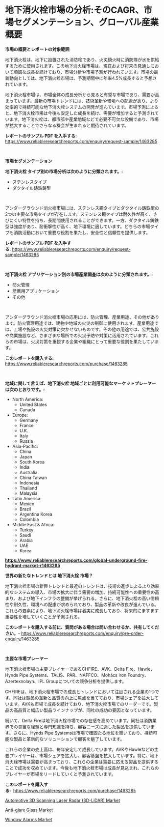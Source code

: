 <p><h1>地下消火栓市場の分析:そのCAGR、市場セグメンテーション、グローバル産業概要</h1></p><p><strong>市場の概要とレポートの対象範囲</strong></p>
<p><p>地下消火栓は、地下に設置された消防栓であり、火災鎮火時に消防隊が水を供給するために使用されます。この地下消火栓市場は、現在および将来の見通しにおいて順調な成長を続けており、市場分析や市場予測が行われています。市場の最新動向としては、地下消火栓市場は、予測期間中に年率4.5%成長すると予想されています。</p><p>地下消火栓市場は、市場全体の成長分析から見ると有望な市場であり、需要が高まっています。最新の市場トレンドには、技術革新や環境への配慮があり、より効率的で持続可能な地下消火栓システムの開発が進んでいます。市場予測によると、地下消火栓市場は今後も安定した成長を続け、需要が増加すると予測されています。地下消火栓は、都市部や産業地域などで必要不可欠な設備であり、市場が拡大することでさらなる機会が生まれると期待されています。</p></p>
<p><strong>レポートのサンプル PDF を入手する:</strong> <a href="https://www.reliableresearchreports.com/enquiry/request-sample/1463285">https://www.reliableresearchreports.com/enquiry/request-sample/1463285</a></p>
<p>&nbsp;</p>
<p><strong>市場セグメンテーション</strong></p>
<p><strong>地下消火栓 タイプ別の市場分析は次のように分類されます。:</strong></p>
<p><ul><li>ステンレスタイプ</li><li>ダクタイル鋳鉄鋳型</li></ul></p>
<p>&nbsp;</p>
<p><p>アンダーグラウンド消火栓市場には、ステンレス鋼タイプとダクタイル鋳鉄型の2つの主要な市場タイプが存在します。ステンレス鋼タイプは耐久性が高く、さびにくい特性を持ち、長期間使用されることができます。一方、ダクタイル鋳鉄型は強度があり、耐衝撃性が高く、地下環境に適しています。どちらの市場タイプも消防活動において重要な役割を果たし、安全性と信頼性を提供します。</p></p>
<p><strong>レポートのサンプル PDF を入手する:</strong>&nbsp;<a href="https://www.reliableresearchreports.com/enquiry/request-sample/1463285">https://www.reliableresearchreports.com/enquiry/request-sample/1463285</a></p>
<p>&nbsp;</p>
<p><strong> 地下消火栓 アプリケーション別の市場産業調査は次のように分類されます。:</strong></p>
<p><ul><li>防火管理</li><li>産業用アプリケーション</li><li>その他</li></ul></p>
<p>&nbsp;</p>
<p><p>アンダーグラウンド消火栓市場の応用には、防火管理、産業用途、その他があります。防火管理用途では、建物や地域の火災の制御に使用されます。産業用途では、工場や施設の火災対策に欠かせないものです。その他の用途では、公共施設や商業施設など、さまざまな場所での火災予防や対策に活用されています。これらの市場は、火災対策を重視する企業や組織にとって重要な役割を果たしています。</p></p>
<p><strong>このレポートを購入する:</strong>&nbsp; <a href="https://www.reliableresearchreports.com/purchase/1463285">https://www.reliableresearchreports.com/purchase/1463285</a></p>
<p>&nbsp;</p>
<p><strong>地域に関して言えば、地下消火栓 地域ごとに利用可能なマーケットプレーヤーは次のとおりです。:</strong></p>
<p><ul>
    <li>
        North America:
        <ul>
            <li>United States</li>
            <li>Canada</li>
        </ul>
    </li>
    <li>
        Europe:
        <ul>
            <li>Germany</li>
            <li>France</li>
            <li>U.K.</li>
            <li>Italy</li>
            <li>Russia</li>
        </ul>
    </li>
    <li>
        Asia-Pacific:
        <ul>
            <li>China</li>
            <li>Japan</li>
            <li>South Korea</li>
            <li>India</li>
            <li>Australia</li>
            <li>China Taiwan</li>
            <li>Indonesia</li>
            <li>Thailand</li>
            <li>Malaysia</li>
        </ul>
    </li>
    <li>
        Latin America:
        <ul>
            <li>Mexico</li>
            <li>Brazil</li>
            <li>Argentina Korea</li>
            <li>Colombia</li>
        </ul>
    </li>
    <li>
        Middle East & Africa:
        <ul>
            <li>Turkey</li>
            <li>Saudi</li>
            <li>Arabia</li>
            <li>UAE</li>
            <li>Korea</li>
        </ul>
    </li>
    </ul></p>
<p><strong><a href="https://www.reliableresearchreports.com/global-underground-fire-hydrant-market-r1463285">https://www.reliableresearchreports.com/global-underground-fire-hydrant-market-r1463285</a></strong>&nbsp;</p>
<p><strong>世界の新たなトレンドとは 地下消火栓 市場？</strong></p>
<p><p>地下消火栓市場の新興トレンドと最近のトレンドは、技術の進歩によるより効率的なシステムの導入、市場の拡大に伴う需要の増加、持続可能性への重要性の高まり、および地下インフラの整備が挙げられる。さらに、地下消火栓の高い信頼性や耐久性、環境への配慮が求められており、製品の革新や改良が進んでいる。これらの要素により、地下消火栓市場は着実に成長しており、将来的にますます重要性を増していくことが予測される。</p></p>
<p><strong>このレポートを購入する前に、質問がある場合は問い合わせるか、共有してください。</strong>- <a href="https://www.reliableresearchreports.com/enquiry/pre-order-enquiry/1463285">https://www.reliableresearchreports.com/enquiry/pre-order-enquiry/1463285</a></p>
<p>&nbsp;</p>
<p><strong>主要な市場プレーヤー</strong></p>
<p><p>地下消火栓市場の主要プレイヤーであるCHFIRE、AVK、Delta Fire、Hawle、Hynds Pipe Systems、TALIS、PAR、NAFFCO、Mohács Iron Foundry、Azertexnolayn、IPL Groupについての競争分析を提供します。</p><p>CHFIREは、地下消火栓市場での成長とトレンドにおいて注目される企業の1つです。同社は製品の革新と品質の向上に焦点を当てており、市場シェアを拡大しています。AVKも市場で成長を続けており、地下消火栓市場でのリーダーです。製品の高品質と幅広い製品ラインナップが、同社の成功の要因となっています。</p><p>続いて、Delta Fireは地下消火栓市場での存在感を高めています。同社は消防業界での豊富な経験と専門知識を持ち、顧客ニーズに適した製品を提供しています。さらに、Hynds Pipe Systemsは市場で確固たる地位を築いており、持続可能な製品と革新的なソリューションで顧客を魅了しています。</p><p>これらの企業の売上高は、毎年安定して成長しています。AVKやHawleなどの主要プレイヤーは、市場シェアを拡大し、顧客基盤を拡大しています。特に、地下消火栓市場は需要が高まっており、これらの企業は需要に応える製品を提供することで成功を収めています。今後も地下消火栓市場は成長が見込まれ、これらのプレイヤーが市場をリードしていくと予測されています。</p></p>
<p><strong>このレポートを購入する:</strong>&nbsp;&nbsp;<a href="https://www.reliableresearchreports.com/purchase/1463285">https://www.reliableresearchreports.com/purchase/1463285</a></p>
<p><p><a href="https://www.linkedin.com/pulse/automotive-3d-scanning-laser-radar-3d-lidar-market-size-zkaye?trackingId=aq2cmuYnUHeW58rt9FbTDQ%3D%3D">Automotive 3D Scanning Laser Radar (3D-LiDAR) Market</a></p><p><a href="https://www.linkedin.com/pulse/anti-glare-glass-market-research-report-key-successful-business-3ietc?trackingId=2U2ZgcMp0Xx0jVmGlXDQ4A%3D%3D">Anti-glare Glass Market</a></p><p><a href="https://github.com/Sinjinluong3e0awx2m195k76/Market-Research-Report-List-2/blob/main/window-alarms-market.md">Window Alarms Market</a></p></p>